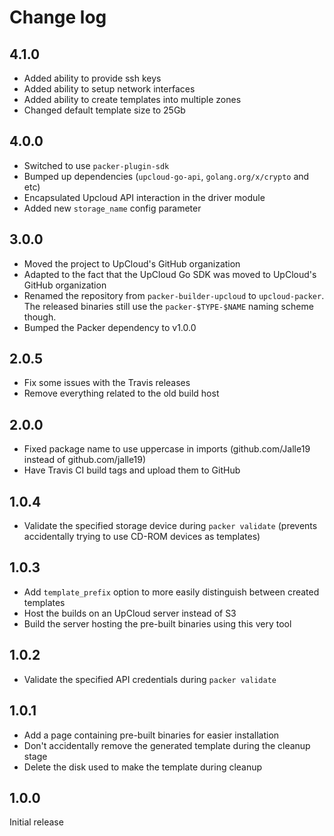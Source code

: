 # Change log

## 4.1.0

* Added ability to provide ssh keys
* Added ability to setup network interfaces
* Added ability to create templates into multiple zones
* Changed default template size to 25Gb

## 4.0.0

* Switched to use `packer-plugin-sdk`
* Bumped up dependencies (`upcloud-go-api`, `golang.org/x/crypto` and etc)
* Encapsulated Upcloud API interaction in the driver module
* Added new `storage_name` config parameter

## 3.0.0

* Moved the project to UpCloud's GitHub organization
* Adapted to the fact that the UpCloud Go SDK was moved to UpCloud's GitHub organization
* Renamed the repository from `packer-builder-upcloud` to `upcloud-packer`. The released binaries still use the 
`packer-$TYPE-$NAME` naming scheme though.
* Bumped the Packer dependency to v1.0.0

## 2.0.5

* Fix some issues with the Travis releases
* Remove everything related to the old build host

## 2.0.0

* Fixed package name to use uppercase in imports (github.com/Jalle19 instead of github.com/jalle19)
* Have Travis CI build tags and upload them to GitHub

## 1.0.4

* Validate the specified storage device during `packer validate` (prevents accidentally trying to use CD-ROM devices 
as templates)

## 1.0.3

* Add `template_prefix` option to more easily distinguish between created templates
* Host the builds on an UpCloud server instead of S3
* Build the server hosting the pre-built binaries using this very tool

## 1.0.2

* Validate the specified API credentials during `packer validate`

## 1.0.1

* Add a page containing pre-built binaries for easier installation
* Don't accidentally remove the generated template during the cleanup stage
* Delete the disk used to make the template during cleanup

## 1.0.0

Initial release
